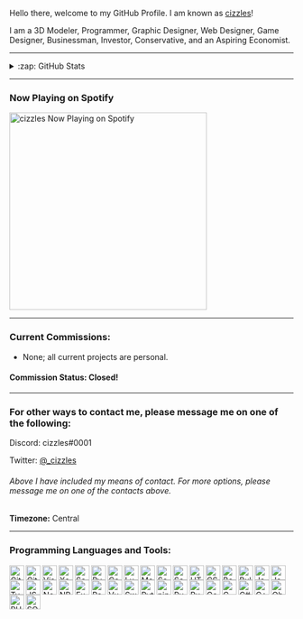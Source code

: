 Hello there, welcome to my GitHub Profile. I am known as [cizzles](https://github.com/cizzles)!

I am a 3D Modeler, Programmer, Graphic Designer, Web Designer, Game Designer, Businessman, Investor, Conservative, and an Aspiring Economist.

---

<details>
  <summary>:zap: GitHub Stats</summary>

  <img align="left" alt="cizzles GitHub Statistics" src="https://github-readme-stats.codestackr.vercel.app/api?username=cizzles&show_icons=true&hide_border=true" />

</details>

---

### Now Playing on Spotify

[<img src="https://now-playing-codestackr.vercel.app/api/spotify-playing" alt="cizzles Now Playing on Spotify" width="350" />](https://open.spotify.com/user/apaig6ltu8b8w8ybkg8xa4n66)

---

### Current Commissions:
* None; all current projects are personal.
#### Commission Status: Closed!

---

### For other ways to contact me, please message me on one of the following:

Discord: cizzles#0001

Twitter: [@_cizzles](https://twitter.com/_cizzles)

###### Above I have included my means of contact. For more options, please message me on one of the contacts above.

**Timezone:** Central

---

### Programming Languages and Tools:

<img align="left" alt="Git" width="26px" src="https://www.lua.org/images/luaa.gif" />

<img align="left" alt="GitHub" width="26px" src="https://www.lua.org/images/luaa.gif" />

<img align="left" alt="Visual Studio Code" width="26px" src="https://www.lua.org/images/luaa.gif" />

<img align="left" alt="Xcode" width="26px" src="https://www.lua.org/images/luaa.gif" />

<img align="left" alt="Scrimba" width="26px" src="https://www.lua.org/images/luaa.gif" />

<img align="left" alt="Pycharm" width="26px" src="https://www.lua.org/images/luaa.gif" />

<img align="left" alt="Code.org" width="26px" src="https://www.lua.org/images/luaa.gif" />

<img align="left" alt="Lua" width="26px" src="https://www.lua.org/images/luaa.gif" />

<img align="left" alt="Markdown" width="26px" src="https://www.lua.org/images/luaa.gif" />

<img align="left" alt="Scratch" width="26px" src="https://www.lua.org/images/luaa.gif" />

<img align="left" alt="Scratch Jr" width="26px" src="https://www.lua.org/images/luaa.gif" />

<img align="left" alt="HTML" width="26px" src="https://www.lua.org/images/luaa.gif" />

<img align="left" alt="CSS" width="26px" src="https://www.lua.org/images/luaa.gif" />

<img align="left" alt="Bootstrap" width="26px" src="https://www.lua.org/images/luaa.gif" />

<img align="left" alt="Bulma.io" width="26px" src="https://www.lua.org/images/luaa.gif" />

<img align="left" alt="Java" width="26px" src="https://www.lua.org/images/luaa.gif" />

<img align="left" alt="JavaScript" width="26px" src="https://www.lua.org/images/luaa.gif" />

<img align="left" alt="TypeScript" width="26px" src="https://www.lua.org/images/luaa.gif" />

<img align="left" alt="JSON" width="26px" src="https://www.lua.org/images/luaa.gif" />

<img align="left" alt="Node.js" width="26px" src="https://www.lua.org/images/luaa.gif" />

<img align="left" alt="NPM.js" width="26px" src="https://www.lua.org/images/luaa.gif" />

<img align="left" alt="Express.js" width="26px" src="https://www.lua.org/images/luaa.gif" />

<img align="left" alt="React.js" width="26px" src="https://www.lua.org/images/luaa.gif" />

<img align="left" alt="Vue.js" width="26px" src="https://www.lua.org/images/luaa.gif" />

<img align="left" alt="Swift" width="26px" src="https://www.lua.org/images/luaa.gif" />

<img align="left" alt="Python" width="26px" src="https://www.lua.org/images/luaa.gif" />

<img align="left" alt="pip" width="26px" src="https://www.lua.org/images/luaa.gif" />

<img align="left" alt="Ruby" width="26px" src="https://www.lua.org/images/luaa.gif" />

<img align="left" alt="Rust" width="26px" src="https://www.lua.org/images/luaa.gif" />

<img align="left" alt="Go" width="26px" src="https://www.lua.org/images/luaa.gif" />

<img align="left" alt="C" width="26px" src="https://www.lua.org/images/luaa.gif" />

<img align="left" alt="C#" width="26px" src="https://www.lua.org/images/luaa.gif" />

<img align="left" alt="C++" width="26px" src="https://www.lua.org/images/luaa.gif" />

<img align="left" alt="Objective C" width="26px" src="https://www.lua.org/images/luaa.gif" />

<img align="left" alt="PHP" width="26px" src="https://www.lua.org/images/luaa.gif" />

<img align="left" alt="SQL" width="26px" src="https://www.lua.org/images/luaa.gif" />
